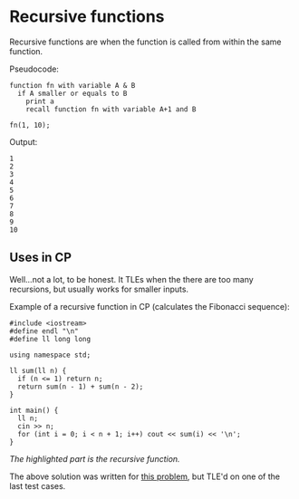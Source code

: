 # Recursive functions

Recursive functions are when the function is called from within the same function.

Pseudocode:

```
function fn with variable A & B
  if A smaller or equals to B
    print a
    recall function fn with variable A+1 and B

fn(1, 10);
```

Output:

```text
1
2
3
4
5
6
7
8
9
10
```

## Uses in CP

Well...not a lot, to be honest. It TLEs when the there are too many recursions, but usually works for smaller inputs.

Example of a recursive function in CP (calculates the Fibonacci sequence):

```cpp{7-10}
#include <iostream>
#define endl "\n"
#define ll long long

using namespace std;

ll sum(ll n) {
  if (n <= 1) return n;
  return sum(n - 1) + sum(n - 2);
}

int main() {
  ll n;
  cin >> n;
  for (int i = 0; i < n + 1; i++) cout << sum(i) << '\n';
}
```

_The highlighted part is the recursive function._

The above solution was written for [this problem](https://codebreaker.xyz/problem/fibo), but TLE'd on one of the last test cases.

